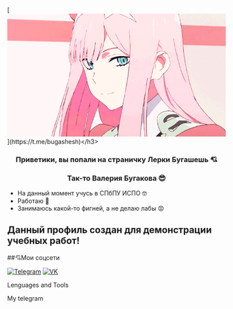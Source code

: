 <hs align="center">[![Header](https://github.com/bugashesh/bugashesh/blob/main/assets/Animated%20gif%20about%20gif%20in%20ANIME%20%E2%98%86%EF%BE%90(o_%EF%BD%A5%CF%89%EF%BD%A5)%EF%BE%89%20by%20%F0%9F%A6%8A.gif)](https://t.me/bugashesh)</h3>

<h3 align="center">Приветики, вы попали на страничку Лерки Бугашешь 💘</h3>
<h3 align="center">Так-то Валерия Бугакова 😎</h3>

- На данный момент учусь в СПбПУ ИСПО 🤓
- Работаю 🤧
- Занимаюсь какой-то фигней, а не делаю лабы 😡
<h2>Данный профиль создан для демонстрации учебных работ!</h2>

##💘Мои соцсети

[![Telegram](https://img.shields.io/badge/telegram-26A5E4?style=for-the-badge&logo=telegram&logoColor=white)](https://t.me/bugashesh)
[![VK](https://img.shields.io/badge/vk-0077FF?style=for-the-badge&logo=vk&logoColor=white)](https://vk.com/kyeteli)

Lenguages and Tools

My telegram
